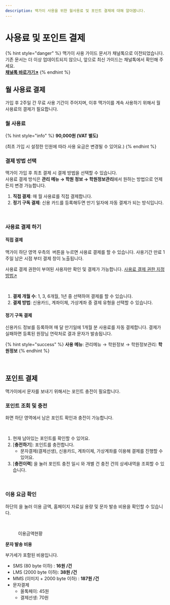 ```yaml
---
description: 맥가이 사용을 위한 월사용료 및 포인트 결제에 대해 알아봅니다.
---
```


# 사용료 및 포인트 결제

{% hint style="danger" %}
맥가이 사용 가이드 문서가 채널톡으로 이전되었습니다.\
기존 문서는 더 이상 업데이트되지 않으니, 앞으로 최신 가이드는 채널톡에서 확인해 주세요.\
[**채널톡 바로가기↗**](https://docs.channel.io/macgai-guide/ko/articles/monthly-fee-de958256)
{% endhint %}

## **월 사용료 결제**

가입 후 2주일 간 무료 사용 기간이 주어지며, 이후 맥가이를 계속 사용하기 위해서 월 사용료의 결제가 필요합니다.

### **월 사용료**

{% hint style="info" %}
**90,000원 (VAT 별도)**

(최초 가입 시 설정한 인원에 따라 사용 요금은 변경될 수 있어요.)
{% endhint %}

### **결제 방법 선택**

맥가이 가입 후 최초 결제 시 결제 방법을 선택할 수 있습니다. \
사용료 결제 방식은 **관리 메뉴 → 학원 정보 → 학원정보관리**에서 원하는 방법으로 언제든지 변경 가능합니다.

1. **직접 결제**: 매 월 사용료를 직접 결제합니다.
2. **정기 구독 결제**: 신용 카드를 등록해두면 만기 일자에 자동 결제가 되는 방식입니다.

<div align="left"><figure><img src="../.gitbook/assets/결제방법선택.png" alt="" width="563"><figcaption></figcaption></figure></div>

### **사용료 결제 하기**

#### 직접 결제

맥가이 하단 영역 우측의 <img src="../.gitbook/assets/btn_연장하기.png" alt="" data-size="line"> 버튼을 누르면 사용료 결제를 할 수 있습니다. 사용기간 만료 1주일 남은 시점 부터 결제 창이 노출됩니다.&#x20;

사용료 결제 권한이 부여된 사용자만 확인 및 결제가 가능합니다. [사용료 결제 권한 지정 방법↗](../basic-features/staff-basic/adding.md#4.)

<div align="left"><figure><img src="../.gitbook/assets/사용료결제.png" alt="" width="375"><figcaption></figcaption></figure></div>

1. **결제 개월 수**: 1, 3, 6개월, 1년 중 선택하여 결제를 할 수 있습니다.&#x20;
2. **결제 방법**:  신용카드, 계좌이체, 가상계좌 중 결제 유형을 선택할 수 있습니다.

#### 정기 구독 결제

신용카드 정보를 등록하여 매 달 만기일에 1개월 분 사용료를 자동 결제합니다. 결제가 실패하면 등록된 원장님 연락처로 결과 문자가 발송됩니다.

{% hint style="success" %}
**사용 메뉴**: 관리메뉴 → 학원정보 → 학원정보관리: **학원정보**
{% endhint %}

<figure><img src="../.gitbook/assets/정기구독결제.png" alt=""><figcaption></figcaption></figure>

## **포인트 결제**

맥가이에서 문자를 보내기 위해서는 포인트 충전이 필요합니다.

### **포인트 조회 및 충전**

화면 하단 영역에서 남은 포인트 확인과 충전이 가능합니다.&#x20;

<figure><img src="../.gitbook/assets/포인트 충전.png" alt=""><figcaption></figcaption></figure>

1. 현재 남아있는 포인트를 확인할 수 있어요.
2. \[**충전하기**]: 포인트를 충전합니다.&#x20;
   * 문자결제(결제선생), 신용카드, 계좌이체, 가상계좌를 이용해 결제를 진행할 수 있어요.
3. \[**충전이력**] 을 눌러 포인트 충전 일시 와 개별 건 충전 건의 상세내역을 조회할 수 있습니다.&#x20;

<figure><img src="../.gitbook/assets/결제이력보기.png" alt=""><figcaption></figcaption></figure>

### **이용 요금 확인**

하단의 <img src="../.gitbook/assets/btn_이용금액.png" alt="" data-size="line">을 눌러 이용 금액, 홈페이지 자료실 용량 및 문자 발송 비용을 확인할 수 있습니다.

<figure><img src="../.gitbook/assets/이용금액확인.png" alt=""><figcaption><p>이용금액현황</p></figcaption></figure>

**문자 발송 비용**

부가세가 포함된 비용입니다.

* SMS (80 byte 이하) : **16원 /건**
* LMS (2000 byte 이하): **38원 /건**
* MMS (이미지 + 2000 byte 이하) : **187원 /건**
* 문자결제
  * 올톡페이: 45원
  * 결제선생: 70원
